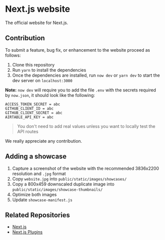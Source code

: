# Next.js website

The official website for Next.js.

## Contribution

To submit a feature, bug fix, or enhancement to the website proceed as follows:

1. Clone this repository
2. Run `yarn` to install the dependencies
3. Once the dependencies are installed, run `now dev` or `yarn dev` to start the dev server on `localhost:3000`

**Note:** `now dev` will require you to add the file `.env` with the secrets required by `now.json`, it should look like the following:

```
ACCESS_TOKEN_SECRET = abc
GITHUB_CLIENT_ID = abc
GITHUB_CLIENT_SECRET = abc
AIRTABLE_API_KEY = abc
```

> You don't need to add real values unless you want to locally test the API routes

We really appreciate any contribution.

## Adding a showcase

1. Capture a screenshot of the website with the recommended 3836x2200 resolution and `.jpg` format
2. Copy `website.jpg` into `public/static/images/showcases/`
3. Copy a 800x459 downscaled duplicate image into `public/static/images/showcase-thumbnails/`
4. Optimize both images
5. Update `showcase-manifest.js`

## Related Repositories

- [Next.js](https://github.com/zeit/next.js)
- [Next.js Plugins](https://github.com/zeit/next-plugins)
